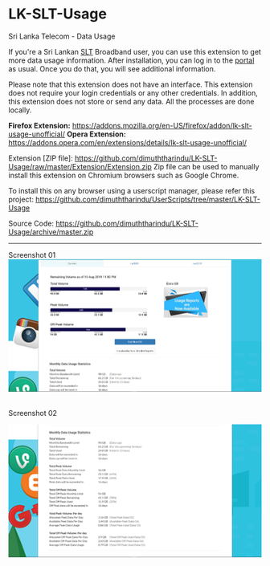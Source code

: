 # LK-SLT-Usage
Sri Lanka Telecom - Data Usage

If you're a Sri Lankan <a href="https://www.slt.lk/">SLT</a> Broadband user, you can use this extension to get more data usage information. After installation, you can log in to the <a href="https://internetvas.slt.lk/SLTVasPortal-war/application/home.nable">portal</a> as usual. Once you do that, you will see additional information.

Please note that this extension does not have an interface.
This extension does not require your login credentials or any other credentials. 
In addition, this extension does not store or send any data. All the processes are done locally.

**Firefox Extension:** https://addons.mozilla.org/en-US/firefox/addon/lk-slt-usage-unofficial/
**Opera Extension:** https://addons.opera.com/en/extensions/details/lk-slt-usage-unofficial/  

Extension [ZIP file]: https://github.com/dimuththarindu/LK-SLT-Usage/raw/master/Extension/Extension.zip
Zip file can be used to manually install this extension on Chromium browsers such as Google Chrome.

To install this on any browser using a userscript manager, please refer this project: https://github.com/dimuththarindu/UserScripts/tree/master/LK-SLT-Usage

Source Code: https://github.com/dimuththarindu/LK-SLT-Usage/archive/master.zip

<hr>  
Screenshot 01

<img src="https://raw.githubusercontent.com/dimuththarindu/LK-SLT-Usage/master/Images/Screenshots/Screenshot_01.png" />

     
Screenshot 02

<img src="https://raw.githubusercontent.com/dimuththarindu/LK-SLT-Usage/master/Images/Screenshots/Screenshot_02.png" />
